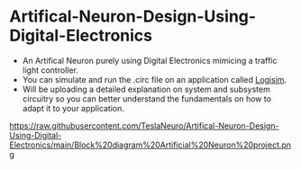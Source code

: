 # Artifical-Neuron-Design-Using-Digital-Electronics
- An Artifical Neuron purely using Digital Electronics mimicing a traffic light controller.
- You can simulate and run the .circ file on an application called [Logisim](http://www.cburch.com/logisim/).
- Will be uploading a detailed explanation on system and subsystem circuitry so you can better understand the fundamentals on how to adapt it to your application.

https://raw.githubusercontent.com/TeslaNeuro/Artifical-Neuron-Design-Using-Digital-Electronics/main/Block%20diagram%20Artificial%20Neuron%20project.png

